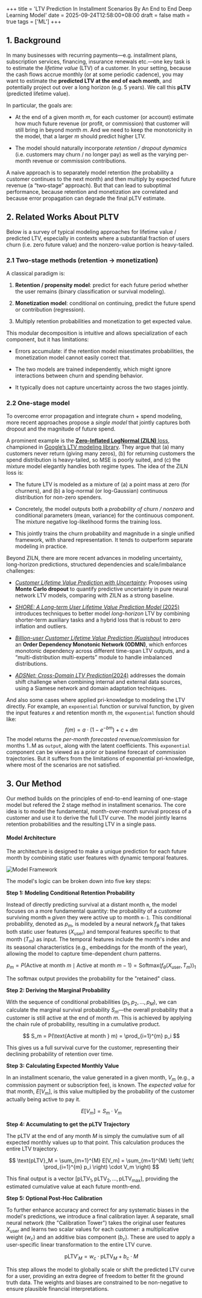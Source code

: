 +++
title = 'LTV Prediction In Installment Scenarios By An End to End Deep Learning Model'
date = 2025-09-24T12:58:00+08:00
draft = false
math = true
tags = ['ML']
+++

## 1. Background

In many businesses with recurring payments—e.g. installment plans, subscription services, financing, insurance renewals etc.—one key task is to estimate the _lifetime value_ (LTV) of a customer. In your setting, because the cash flows accrue monthly (or at some periodic cadence), you may want to estimate the **predicted LTV at the end of each month**, and potentially project out over a long horizon (e.g. 5 years). We call this **pLTV** (predicted lifetime value).

In particular, the goals are:

- At the end of a given month $m$, for each customer (or account) estimate how much future revenue (or profit, or commission) that customer will still bring in beyond month $m$. And we need to keep the monotonicity in the model, that a larger $m$ should predict higher LTV.
    
- The model should naturally incorporate _retention / dropout dynamics_ (i.e. customers may churn / no longer pay) as well as the varying per‐month revenue or commission contributions.
    

A naive approach is to separately model retention (the probability a customer continues to the next month) and then multiply by expected future revenue (a “two‐stage” approach). But that can lead to suboptimal performance, because retention and monetization are correlated and because error propagation can degrade the final pLTV estimate.

## 2. Related Works About PLTV

Below is a survey of typical modeling approaches for lifetime value / predicted LTV, especially in contexts where a substantial fraction of users churn (i.e. zero future value) and the nonzero-value portion is heavy-tailed.

### 2.1 Two-stage methods (retention → monetization)

A classical paradigm is:

1. **Retention / propensity model**: predict for each future period whether the user remains (binary classification or survival modeling).
    
2. **Monetization model**: conditional on continuing, predict the future spend or contribution (regression).
    
3. Multiply retention probabilities and monetization to get expected value.
    

This modular decomposition is intuitive and allows specialization of each component, but it has limitations:

- Errors accumulate: if the retention model misestimates probabilities, the monetization model cannot easily correct that.
    
- The two models are trained independently, which might ignore interactions between churn and spending behavior.
    
- It typically does not capture uncertainty across the two stages jointly.

### 2.2 One-stage model

To overcome error propagation and integrate churn + spend modeling, more recent approaches propose a _single model_ that jointly captures both dropout and the magnitude of future spend.

A prominent example is the [**Zero-Inflated LogNormal (ZILN)** loss](https://arxiv.org/abs/1912.07753), championed in [Google’s LTV modeling library](https://github.com/google/lifetime_value). They argue that (a) many customers never return (giving many zeros), (b) for returning customers the spend distribution is heavy-tailed, so MSE is poorly suited, and (c) the mixture model elegantly handles both regime types. The idea of the ZILN loss is: 
- The future LTV is modeled as a mixture of (a) a point mass at zero (for churners), and (b) a log-normal (or log-Gaussian) continuous distribution for non-zero spenders.
    
- Concretely, the model outputs both a _probability of churn / nonzero_ and conditional parameters (mean, variance) for the continuous component. The mixture negative log-likelihood forms the training loss.
    
- This jointly trains the churn probability and magnitude in a single unified framework, with shared representation. It tends to outperform separate modeling in practice.

Beyond ZILN, there are more recent advances in modeling uncertainty, long-horizon predictions, structured dependencies and scale/imbalance challenges:

- [_Customer Lifetime Value Prediction with Uncertainty_](https://openreview.net/pdf?id=aMJLcn2yTj): Proposes using **Monte Carlo dropout** to quantify predictive uncertainty in pure neural network LTV models, comparing with ZILN as a strong baseline.
    
- [_SHORE: A Long-term User Lifetime Value Prediction Model_ (2025)](https://arxiv.org/abs/2506.10487) introduces techniques to better model _long-horizon_ LTV by combining shorter-term auxiliary tasks and a hybrid loss that is robust to zero inflation and outliers.
    
- [_Billion-user Customer Lifetime Value Prediction (Kuaishou)_](https://arxiv.org/abs/2208.13358) introduces an **Order Dependency Monotonic Network (ODMN)**, which enforces monotonic dependency across different time-span LTV outputs, and a “multi-distribution multi-experts” module to handle imbalanced distributions.
    
- [_ADSNet: Cross-Domain LTV Prediction_(2024)](https://arxiv.org/abs/2406.10517) addresses the domain shift challenge when combining internal and external data sources, using a Siamese network and domain adaptation techniques.

And also some cases where applied pri-knowledge to modeling the LTV directly. For example, an `exponential` function or survival function, by given the input features $x$ and retention month $m$, the `exponential` function should like:
$$
f(m) = a \cdot \left(1 - e^{-bm}\right) + c + d m
$$
The model returns the _per-month forecasted revenue/commission_ for months 1..M as `output`, along with the latent coefficients. This `exponential` component can be viewed as a prior or baseline forecast of commission trajectories. But it suffers from the limitations of exponential pri-knowledge, where most of the scenarios are not satisfied.

## 3. Our Method

Our method builds on the principles of end-to-end learning of one-stage model but refered the 2 stage method in installment scenarios. The core idea is to model the fundamental, month-over-month survival process of a customer and use it to derive the full LTV curve. The model jointly learns retention probabilities and the resulting LTV in a single pass.

#### Model Architecture

The architecture is designed to make a unique prediction for each future month by combining static user features with dynamic temporal features.

![Model Framework](image_20250924142400.png)


The model's logic can be broken down into five key steps:

**Step 1: Modeling Conditional Retention Probability**

Instead of directly predicting survival at a distant month `m`, the model focuses on a more fundamental quantity: the probability of a customer surviving month `m` *given* they were active up to month `m-1`. This conditional probability, denoted as $p_m$, is modeled by a neural network $f_\theta$ that takes both static user features ($X_{\text{user}}$) and temporal features specific to that month ($T_m$) as input. The temporal features include the month's index and its seasonal characteristics (e.g., embeddings for the month of the year), allowing the model to capture time-dependent churn patterns.

$$ p_m = P(\text{Active at month } m \mid \text{Active at month } m-1) = \text{Softmax}(f_\theta(X_{\text{user}}, T_m))_1 $$

The softmax output provides the probability for the "retained" class.

**Step 2: Deriving the Marginal Probability**

With the sequence of conditional probabilities ($p_1, p_2, \dots, p_M$), we can calculate the marginal survival probability $S_m$—the overall probability that a customer is still active at the end of month $m$. This is achieved by applying the chain rule of probability, resulting in a cumulative product.

$$ S_m = P(\text{Active at month } m) = \prod_{i=1}^{m} p_i $$

This gives us a full survival curve for the customer, representing their declining probability of retention over time.

**Step 3: Calculating Expected Monthly Value**

In an installment scenario, the value generated in a given month, $V_m$ (e.g., a commission payment or subscription fee), is known. The *expected value* for that month, $E[V_m]$, is this value multiplied by the probability of the customer actually being active to pay it.

$$ E[V_m] = S_m \cdot V_m $$

**Step 4: Accumulating to get the pLTV Trajectory**

The pLTV at the end of any month $M$ is simply the cumulative sum of all expected monthly values up to that point. This calculation produces the entire LTV trajectory.

$$ \text{pLTV}_M = \sum_{m=1}^{M} E[V_m] = \sum_{m=1}^{M} \left( \left( \prod_{i=1}^{m} p_i \right) \cdot V_m \right) $$

This final output is a vector $[\text{pLTV}_1, \text{pLTV}_2, \dots, \text{pLTV}_{\text{max}}]$, providing the estimated cumulative value at each future month-end.

**Step 5: Optional Post-Hoc Calibration**

To further enhance accuracy and correct for any systematic biases in the model's predictions, we introduce a final calibration layer. A separate, small neural network (the "Calibration Tower") takes the original user features $X_{\text{user}}$ and learns two scalar values for each customer: a multiplicative weight ($w_c$) and an additive bias component ($b_c$). These are used to apply a user-specific linear transformation to the entire LTV curve.

$$ \text{pLTV}'_M = w_c \cdot \text{pLTV}_M + b_c \cdot M $$

This step allows the model to globally scale or shift the predicted LTV curve for a user, providing an extra degree of freedom to better fit the ground truth data. The weights and biases are constrained to be non-negative to ensure plausible financial interpretations.
